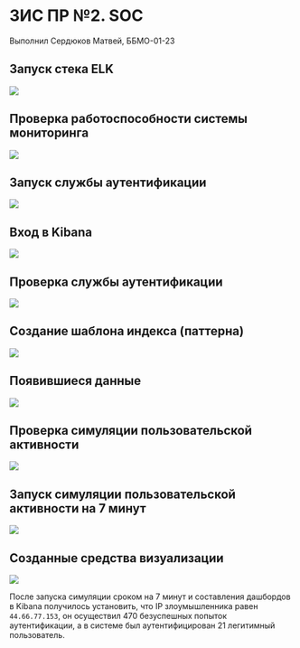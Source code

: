 # ЗИС ПР №2. SOC

Выполнил Сердюков Матвей, ББМО-01-23

## Запуск стека ELK

![](screenshots/01-start-elk.png)

## Проверка работоспособности системы мониторинга

![](screenshots/02-works-fine.png)

## Запуск службы аутентификации

![](screenshots/03-start-service.png)

## Вход в Kibana

![](screenshots/04-open-kibana.png)

## Проверка службы аутентификации

![](screenshots/05-open-service.png)

## Создание шаблона индекса (паттерна)

![](screenshots/06-create-pattern.png)

## Появившиеся данные

![](screenshots/07-created-data.png)

## Проверка симуляции пользовательской активности

![](screenshots/08-test-simulation.png)

## Запуск симуляции пользовательской активности на 7 минут

![](screenshots/09-simulation-7m.png)

## Созданные средства визуализации

![](screenshots/10-dashboards.png)

После запуска симуляции сроком на 7 минут и составления дашбордов в Kibana получилось установить, что IP злоумышленника равен `44.66.77.153`, он осуществил 470 безуспешных попыток аутентификации, а в системе был аутентифицирован 21 легитимный пользователь.